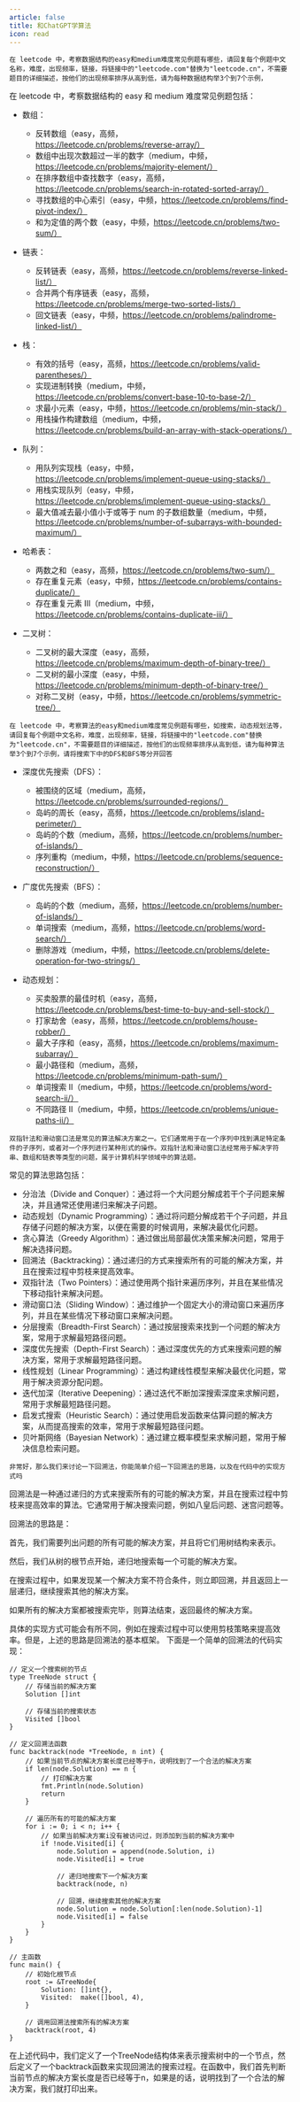 ```yaml
---
article: false
title: 和ChatGPT学算法
icon: read
---
```


```
在 leetcode 中，考察数据结构的easy和medium难度常见例题有哪些，请回复每个例题中文名称，难度，出现频率，链接，将链接中的"leetcode.com"替换为"leetcode.cn"，不需要题目的详细描述，按他们的出现频率排序从高到低，请为每种数据结构举3个到7个示例，
```

在 leetcode 中，考察数据结构的 easy 和 medium 难度常见例题包括：

- 数组：
  - 反转数组（easy，高频，https://leetcode.cn/problems/reverse-array/）
  - 数组中出现次数超过一半的数字（medium，中频，https://leetcode.cn/problems/majority-element/）
  - 在排序数组中查找数字（easy，高频，https://leetcode.cn/problems/search-in-rotated-sorted-array/）
  - 寻找数组的中心索引（easy，中频，https://leetcode.cn/problems/find-pivot-index/）
  - 和为定值的两个数（easy，中频，https://leetcode.cn/problems/two-sum/）

- 链表：
  - 反转链表（easy，高频，https://leetcode.cn/problems/reverse-linked-list/）
  - 合并两个有序链表（easy，高频，https://leetcode.cn/problems/merge-two-sorted-lists/）
  - 回文链表（easy，中频，https://leetcode.cn/problems/palindrome-linked-list/）

- 栈：
  - 有效的括号（easy，高频，https://leetcode.cn/problems/valid-parentheses/）
  - 实现进制转换（medium，中频，https://leetcode.cn/problems/convert-base-10-to-base-2/）
  - 求最小元素（easy，中频，https://leetcode.cn/problems/min-stack/）
  - 用栈操作构建数组（medium，中频，https://leetcode.cn/problems/build-an-array-with-stack-operations/）


- 队列：
  - 用队列实现栈（easy，中频，https://leetcode.cn/problems/implement-queue-using-stacks/）
  - 用栈实现队列（easy，中频，https://leetcode.cn/problems/implement-queue-using-stacks/）
  - 最大值减去最小值小于或等于 num 的子数组数量（medium，中频，https://leetcode.cn/problems/number-of-subarrays-with-bounded-maximum/）

- 哈希表：
  - 两数之和（easy，高频，https://leetcode.cn/problems/two-sum/）
  - 存在重复元素（easy，中频，https://leetcode.cn/problems/contains-duplicate/）
  - 存在重复元素 III（medium，中频，https://leetcode.cn/problems/contains-duplicate-iii/）

- 二叉树：
  - 二叉树的最大深度（easy，高频，https://leetcode.cn/problems/maximum-depth-of-binary-tree/）
  - 二叉树的最小深度（easy，中频，https://leetcode.cn/problems/minimum-depth-of-binary-tree/）
  - 对称二叉树（easy，中频，https://leetcode.cn/problems/symmetric-tree/）

```
在 leetcode 中，考察算法的easy和medium难度常见例题有哪些，如搜索，动态规划法等，请回复每个例题中文名称，难度，出现频率，链接，将链接中的"leetcode.com"替换为"leetcode.cn"，不需要题目的详细描述，按他们的出现频率排序从高到低，请为每种算法举3个到7个示例，请将搜索下中的DFS和BFS等分开回答
```

- 深度优先搜索（DFS）：
  - 被围绕的区域（medium，高频，https://leetcode.cn/problems/surrounded-regions/）
  - 岛屿的周长（easy，高频，https://leetcode.cn/problems/island-perimeter/）
  - 岛屿的个数（medium，高频，https://leetcode.cn/problems/number-of-islands/）
  - 序列重构（medium，中频，https://leetcode.cn/problems/sequence-reconstruction/）

- 广度优先搜索（BFS）：
  - 岛屿的个数（medium，高频，https://leetcode.cn/problems/number-of-islands/）
  - 单词搜索（medium，高频，https://leetcode.cn/problems/word-search/）
  - 删除游戏（medium，中频，https://leetcode.cn/problems/delete-operation-for-two-strings/）

- 动态规划：
  - 买卖股票的最佳时机（easy，高频，https://leetcode.cn/problems/best-time-to-buy-and-sell-stock/）
  - 打家劫舍（easy，高频，https://leetcode.cn/problems/house-robber/）
  - 最大子序和（easy，高频，https://leetcode.cn/problems/maximum-subarray/）
  - 最小路径和（medium，高频，https://leetcode.cn/problems/minimum-path-sum/）
  - 单词搜索 II（medium，中频，https://leetcode.cn/problems/word-search-ii/）
  - 不同路径 II（medium，中频，https://leetcode.cn/problems/unique-paths-ii/）

```
双指针法和滑动窗口法是常见的算法解决方案之一。它们通常用于在一个序列中找到满足特定条件的子序列，或者对一个序列进行某种形式的操作。双指针法和滑动窗口法经常用于解决字符串、数组和链表等类型的问题，属于计算机科学领域中的算法题。
```

常见的算法思路包括：
- 分治法（Divide and Conquer）：通过将一个大问题分解成若干个子问题来解决，并且通常还使用递归来解决子问题。
- 动态规划（Dynamic Programming）：通过将问题分解成若干个子问题，并且存储子问题的解决方案，以便在需要的时候调用，来解决最优化问题。
- 贪心算法（Greedy Algorithm）：通过做出局部最优决策来解决问题，常用于解决选择问题。
- 回溯法（Backtracking）：通过递归的方式来搜索所有的可能的解决方案，并且在搜索过程中剪枝来提高效率。
- 双指针法（Two Pointers）：通过使用两个指针来遍历序列，并且在某些情况下移动指针来解决问题。
- 滑动窗口法（Sliding Window）：通过维护一个固定大小的滑动窗口来遍历序列，并且在某些情况下移动窗口来解决问题。
- 分层搜索（Breadth-First Search）：通过按层搜索来找到一个问题的解决方案，常用于求解最短路径问题。
- 深度优先搜索（Depth-First Search）：通过深度优先的方式来搜索问题的解决方案，常用于求解最短路径问题。
- 线性规划（Linear Programming）：通过构建线性模型来解决最优化问题，常用于解决资源分配问题。
- 迭代加深（Iterative Deepening）：通过迭代不断加深搜索深度来求解问题，常用于求解最短路径问题。
- 启发式搜索（Heuristic Search）：通过使用启发函数来估算问题的解决方案，从而提高搜索的效率，常用于求解最短路径问题。
- 贝叶斯网络（Bayesian Network）：通过建立概率模型来求解问题，常用于解决信息检索问题。

```
非常好，那么我们来讨论一下回溯法，你能简单介绍一下回溯法的思路，以及在代码中的实现方式吗
```
回溯法是一种通过递归的方式来搜索所有的可能的解决方案，并且在搜索过程中剪枝来提高效率的算法。它通常用于解决搜索问题，例如八皇后问题、迷宫问题等。

回溯法的思路是：

首先，我们需要列出问题的所有可能的解决方案，并且将它们用树结构来表示。

然后，我们从树的根节点开始，递归地搜索每一个可能的解决方案。

在搜索过程中，如果发现某一个解决方案不符合条件，则立即回溯，并且返回上一层递归，继续搜索其他的解决方案。

如果所有的解决方案都被搜索完毕，则算法结束，返回最终的解决方案。

具体的实现方式可能会有所不同，例如在搜索过程中可以使用剪枝策略来提高效率。但是，上述的思路是回溯法的基本框架。
下面是一个简单的回溯法的代码实现：
```golang
// 定义一个搜索树的节点
type TreeNode struct {
    // 存储当前的解决方案
    Solution []int

    // 存储当前的搜索状态
    Visited []bool
}

// 定义回溯法函数
func backtrack(node *TreeNode, n int) {
    // 如果当前节点的解决方案长度已经等于n，说明找到了一个合法的解决方案
    if len(node.Solution) == n {
        // 打印解决方案
        fmt.Println(node.Solution)
        return
    }

    // 遍历所有的可能的解决方案
    for i := 0; i < n; i++ {
        // 如果当前解决方案i没有被访问过，则添加到当前的解决方案中
        if !node.Visited[i] {
            node.Solution = append(node.Solution, i)
            node.Visited[i] = true

            // 递归地搜索下一个解决方案
            backtrack(node, n)

            // 回溯，继续搜索其他的解决方案
            node.Solution = node.Solution[:len(node.Solution)-1]
            node.Visited[i] = false
        }
    }
}

// 主函数
func main() {
    // 初始化根节点
    root := &TreeNode{
        Solution: []int{},
        Visited:  make([]bool, 4),
    }

    // 调用回溯法搜索所有的解决方案
    backtrack(root, 4)
}
```
在上述代码中，我们定义了一个TreeNode结构体来表示搜索树中的一个节点，然后定义了一个backtrack函数来实现回溯法的搜索过程。在函数中，我们首先判断当前节点的解决方案长度是否已经等于n，如果是的话，说明找到了一个合法的解决方案，我们就打印出来。






